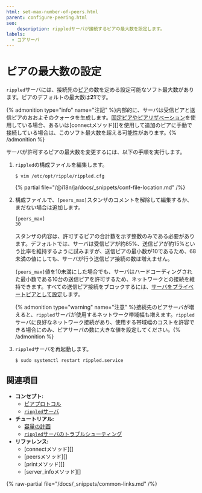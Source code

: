 ```yaml
---
html: set-max-number-of-peers.html
parent: configure-peering.html
seo:
    description: rippledサーバが接続するピアの最大数を設定します。
labels:
  - コアサーバ
---
```

# ピアの最大数の設定

`rippled`サーバには、接続先の[ピア](../../../concepts/networks-and-servers/peer-protocol.md)の数を定める設定可能なソフト最大数があります。ピアのデフォルトの最大数は**21**です。

{% admonition type="info" name="注記" %}内部的に、サーバは受信ピアと送信ピアのおおよそのクォータを生成します。[固定ピアやピアリザベーション](../../../concepts/networks-and-servers/peer-protocol.md#固定ピアとピアリザベーション)を使用している場合、あるいは[connectメソッド][]を使用して追加のピアに手動で接続している場合は、このソフト最大数を超える可能性があります。{% /admonition %}

サーバが許可するピアの最大数を変更するには、以下の手順を実行します。

1. `rippled`の構成ファイルを編集します。

    ```
    $ vim /etc/opt/ripple/rippled.cfg
    ```

   {% partial file="/@i18n/ja/docs/_snippets/conf-file-location.md" /%}

2. 構成ファイルで、`[peers_max]`スタンザのコメントを解除して編集するか、まだない場合は追加します。

    ```
    [peers_max]
    30
    ```

   スタンザの内容は、許可するピアの合計数を示す整数のみである必要があります。デフォルトでは、サーバは受信ピアが約85%、送信ピアが約15%という比率を維持するように試みますが、送信ピアの最小数が10であるため、68未満の値にしても、サーバが行う送信ピア接続の数は増えません。

   `[peers_max]`値を10未満にした場合でも、サーバはハードコーディングされた最小数である10台の送信ピアを許可するため、ネットワークとの接続を維持できます。すべての送信ピア接続をブロックするには、[サーバをプライベートピアとして設定](../server-modes/run-rippled-as-a-validator.md#プロキシを使用した接続)します。

   {% admonition type="warning" name="注意" %}接続先のピアサーバが増えると、`rippled`サーバが使用するネットワーク帯域幅も増えます。`rippled`サーバに良好なネットワーク接続があり、使用する帯域幅のコストを許容できる場合にのみ、ピアサーバの数に大きな値を設定してください。{% /admonition %}

3. `rippled`サーバを再起動します。

    ```
    $ sudo systemctl restart rippled.service
    ```


## 関連項目

- **コンセプト:**
  - [ピアプロトコル](../../../concepts/networks-and-servers/peer-protocol.md)
  - [`rippled`サーバ](../../../concepts/networks-and-servers/index.md)
- **チュートリアル:**
  - [容量の計画](../../installation/capacity-planning.md)
  - [`rippled`サーバのトラブルシューティング](../../troubleshooting/index.md)
- **リファレンス:**
  - [connectメソッド][]
  - [peersメソッド][]
  - [printメソッド][]
  - [server_infoメソッド][]

{% raw-partial file="/docs/_snippets/common-links.md" /%}
